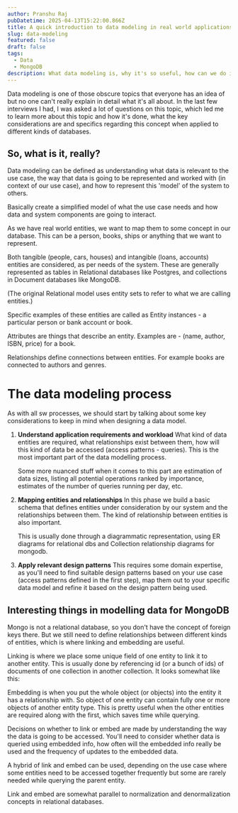 ```yaml
---
author: Pranshu Raj
pubDatetime: 2025-04-13T15:22:00.866Z
title: A quick introduction to data modeling in real world applications
slug: data-modeling
featured: false
draft: false
tags:
  - Data
  - MongoDB
description: What data modeling is, why it's so useful, how can we do it effectively to get the best results for our use case.
---
```


Data modeling is one of those obscure topics that everyone has an idea of but no one can't really explain in detail what it's all about. In the last few interviews I had, I was asked a lot of questions on this topic, which led me to learn more about this topic and how it's done, what the key considerations are and specifics regarding this concept when applied to different kinds of databases.

## So, what is it, really?

Data modeling can be defined as understanding what data is relevant to the use case, the way that data is going to be represented and worked with (in context of our use case), and how to represent this 'model' of the system to others.

Basically create a simplified model of what the use case needs and how data and system components are going to interact.

As we have real world entities, we want to map them to some concept in our database. This can be a person, books, ships or anything that we want to represent.

Both tangible (people, cars, houses) and intangible (loans, accounts) entities are considered, as per needs of the system. These are generally represented as tables in Relational databases like Postgres, and collections in Document databases like MongoDB.

(The original Relational model uses entity sets to refer to what we are calling entities.)

Specific examples of these entities are called as Entity instances - a particular person or bank account or book.

Attributes are things that describe an entity. Examples are - (name, author, ISBN, price) for a book.

Relationships define connections between entities. For example books are connected to authors and genres.

# The data modeling process

As with all sw processes, we should start by talking about some key considerations to keep in mind when designing a data model.

1. **Understand application requirements and workload**
   What kind of data entities are required, what relationships exist between them, how will this kind of data be accessed (access patterns - queries). This is the most important part of the data modelling process.

   Some more nuanced stuff when it comes to this part are estimation of data sizes, listing all potential operations ranked by importance, estimates of the number of queries running per day, etc.

2. **Mapping entities and relationships**
   In this phase we build a basic schema that defines entities under consideration by our system and the relationships between them. The kind of relationship between entities is also important.

   This is usually done through a diagrammatic representation, using ER diagrams for relational dbs and Collection relationship diagrams for mongodb.

3. **Apply relevant design patterns**
   This requires some domain expertise, as you'll need to find suitable design patterns based on your use case (access patterns defined in the first step), map them out to your specific data model and refine it based on the design pattern being used.

## Interesting things in modelling data for MongoDB

Mongo is not a relational database, so you don't have the concept of foreign keys there. But we still need to define relationships between different kinds of entities, which is where linking and embedding are useful.

Linking is where we place some unique field of one entity to link it to another entity. This is usually done by referencing id (or a bunch of ids) of documents of one collection in another collection. It looks somewhat like this:

Embedding is when you put the whole object (or objects) into the entity it has a relationship with. So object of one entity can contain fully one or more objects of another entity type. This is pretty useful when the other entities are required along with the first, which saves time while querying.

Decisions on whether to link or embed are made by understanding the way the data is going to be accessed. You'll need to consider whether data is queried using embedded info, how often will the embedded info really be used and the frequency of updates to the embedded data.

A hybrid of link and embed can be used, depending on the use case where some entities need to be accessed together frequently but some are rarely needed while querying the parent entity.

Link and embed are somewhat parallel to normalization and denormalization concepts in relational databases.
